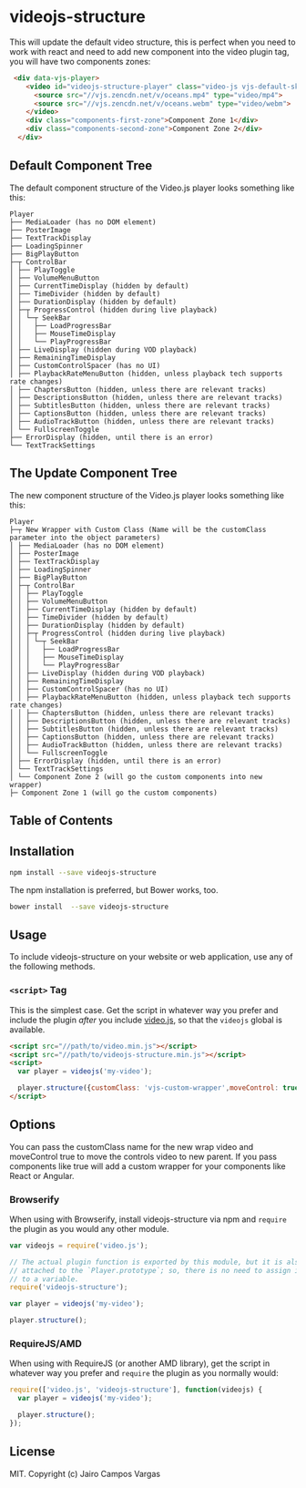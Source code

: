 # videojs-structure

This will update the default video structure, this is perfect when you need to work with react and need to add new component into the video plugin tag, you will have
two components zones: 

```html
 <div data-vjs-player>
    <video id="videojs-structure-player" class="video-js vjs-default-skin" controls>
      <source src="//vjs.zencdn.net/v/oceans.mp4" type="video/mp4">
      <source src="//vjs.zencdn.net/v/oceans.webm" type="video/webm">
    </video>
    <div class="components-first-zone">Component Zone 1</div>
    <div class="components-second-zone">Component Zone 2</div>
  </div>
```

## Default Component Tree

The default component structure of the Video.js player looks something like this:

```tree
Player
├── MediaLoader (has no DOM element)
├── PosterImage
├── TextTrackDisplay
├── LoadingSpinner
├── BigPlayButton
├─┬ ControlBar
│ ├── PlayToggle
│ ├── VolumeMenuButton
│ ├── CurrentTimeDisplay (hidden by default)
│ ├── TimeDivider (hidden by default)
│ ├── DurationDisplay (hidden by default)
│ ├─┬ ProgressControl (hidden during live playback)
│ │ └─┬ SeekBar
│ │   ├── LoadProgressBar
│ │   ├── MouseTimeDisplay
│ │   └── PlayProgressBar
│ ├── LiveDisplay (hidden during VOD playback)
│ ├── RemainingTimeDisplay
│ ├── CustomControlSpacer (has no UI)
│ ├── PlaybackRateMenuButton (hidden, unless playback tech supports rate changes)
│ ├── ChaptersButton (hidden, unless there are relevant tracks)
│ ├── DescriptionsButton (hidden, unless there are relevant tracks)
│ ├── SubtitlesButton (hidden, unless there are relevant tracks)
│ ├── CaptionsButton (hidden, unless there are relevant tracks)
│ ├── AudioTrackButton (hidden, unless there are relevant tracks)
│ └── FullscreenToggle
├── ErrorDisplay (hidden, until there is an error)
└── TextTrackSettings
```

## The Update Component Tree

The new component structure of the Video.js player looks something like this:

```tree
Player
├─┬ New Wrapper with Custom Class (Name will be the customClass parameter into the object parameters)
│ ├── MediaLoader (has no DOM element)
│ ├── PosterImage
│ ├── TextTrackDisplay
│ ├── LoadingSpinner
│ ├── BigPlayButton
│ ├─┬ ControlBar
│ │ ├── PlayToggle
│ │ ├── VolumeMenuButton
│ │ ├── CurrentTimeDisplay (hidden by default)
│ │ ├── TimeDivider (hidden by default)
│ │ ├── DurationDisplay (hidden by default)
│ │ ├─┬ ProgressControl (hidden during live playback)
│ │ │ └─┬ SeekBar
│ │ │   ├── LoadProgressBar
│ │ │   ├── MouseTimeDisplay
│ │ │   └── PlayProgressBar
│ │ ├── LiveDisplay (hidden during VOD playback)
│ │ ├── RemainingTimeDisplay
│ │ ├── CustomControlSpacer (has no UI)
│ │ ├── PlaybackRateMenuButton (hidden, unless playback tech supports rate changes)
│ │ ├── ChaptersButton (hidden, unless there are relevant tracks)
│ │ ├── DescriptionsButton (hidden, unless there are relevant tracks)
│ │ ├── SubtitlesButton (hidden, unless there are relevant tracks)
│ │ ├── CaptionsButton (hidden, unless there are relevant tracks)
│ │ ├── AudioTrackButton (hidden, unless there are relevant tracks)
│ │ └── FullscreenToggle
│ ├── ErrorDisplay (hidden, until there is an error)
│ └── TextTrackSettings
│ └── Component Zone 2 (will go the custom components into new wrapper)
├─ Component Zone 1 (will go the custom components)
```
## Table of Contents

<!-- START doctoc -->
<!-- END doctoc -->
## Installation

```sh
npm install --save videojs-structure
```

The npm installation is preferred, but Bower works, too.

```sh
bower install  --save videojs-structure
```

## Usage

To include videojs-structure on your website or web application, use any of the following methods.


### `<script>` Tag

This is the simplest case. Get the script in whatever way you prefer and include the plugin _after_ you include [video.js][videojs], so that the `videojs` global is available.

```html
<script src="//path/to/video.min.js"></script>
<script src="//path/to/videojs-structure.min.js"></script>
<script>
  var player = videojs('my-video');

  player.structure({customClass: 'vjs-custom-wrapper',moveControl: true});
</script>
```
## Options

You can pass the customClass name for the new wrap video and moveControl true to move the controls video to new parent.
If you pass components like true will add a custom wrapper for your components like React or Angular.

### Browserify

When using with Browserify, install videojs-structure via npm and `require` the plugin as you would any other module.

```js
var videojs = require('video.js');

// The actual plugin function is exported by this module, but it is also
// attached to the `Player.prototype`; so, there is no need to assign it
// to a variable.
require('videojs-structure');

var player = videojs('my-video');

player.structure();
```

### RequireJS/AMD

When using with RequireJS (or another AMD library), get the script in whatever way you prefer and `require` the plugin as you normally would:

```js
require(['video.js', 'videojs-structure'], function(videojs) {
  var player = videojs('my-video');

  player.structure();
});
```

## License

MIT. Copyright (c) Jairo Campos Vargas


[videojs]: http://videojs.com/
